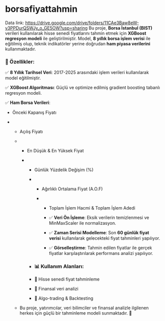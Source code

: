 # borsafiyattahmin 
 
Data link: https://drive.google.com/drive/folders/11CAe3Baw8eW-v3PPDurQSWJy_o_GE5OW?usp=sharing
Bu proje, **Borsa İstanbul (BIST)** verileri kullanılarak hisse senedi fiyatlarını tahmin etmek için **XGBoost regresyon modeli** ile geliştirilmiştir. Model, **8 yıllık borsa işlem verisi** ile eğitilmiş olup, teknik indikatörler yerine doğrudan **ham piyasa verilerini** kullanmaktadır.  



### 🚀 Özellikler:  

✅ **8 Yıllık Tarihsel Veri**: 2017-2025 arasındaki işlem verileri kullanılarak model eğitilmiştir.  

✅ **XGBoost Algoritması**: Güçlü ve optimize edilmiş gradient boosting tabanlı regresyon modeli.  

✅ **Ham Borsa Verileri**:  

   - Önceki Kapanış Fiyatı

   -    - Açılış Fiyatı
    
        -    - En Düşük & En Yüksek Fiyat
         
             -    - Günlük Yüzdelik Değişim (%)
              
                  -    - Ağırlıklı Ortalama Fiyat (A.O.F)
                   
                       -    - Toplam İşlem Hacmi & Toplam İşlem Adedi
                        
                            - ✅ **Veri Ön İşleme**: Eksik verilerin temizlenmesi ve MinMaxScaler ile normalizasyon.
                        
                            - ✅ **Zaman Serisi Modelleme**: Son **60 günlük fiyat verisi** kullanılarak gelecekteki fiyat tahminleri yapılıyor.
                        
                            - ✅ **Görselleştirme**: Tahmin edilen fiyatlar ile gerçek fiyatlar karşılaştırılarak performans analizi yapılıyor.
                        
                  -    ### 📊 Kullanım Alanları:
              
                  -    🔹 Hisse senedi fiyat tahminleme
              
                  -    🔹 Finansal veri analizi
              
                  -    🔹 Algo-trading & Backtesting
              
        -    Bu proje, yatırımcılar, veri bilimciler ve finansal analizle ilgilenen herkes için güçlü bir tahminleme modeli sunmaktadır. 🚀

